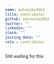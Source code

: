 ```yaml
---
name: malavika2kk2
title: Contributor
github: malavika2kk2
twitter: ""
linkedin: ""
slack: ""
joining_date: ""
role : contributor
---
```


Still waiting for this
